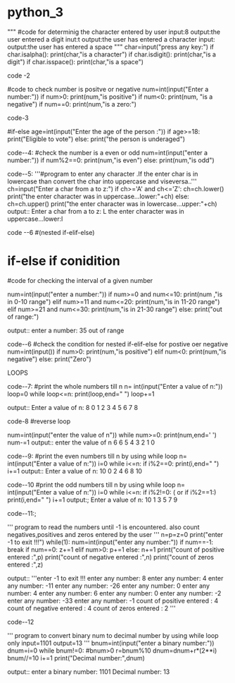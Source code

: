 # python_3
"""
#code for determinig the character entered by user
input:8
output:the user entered a digit
inut:t
output:the user has entered a character
input: 
output:the user has entered a space
"""
char=input("press any key:")
if char.isalpha():
    print(char,"is a character")
if char.isdigit():
    print(char,"is a digit")
if char.isspace():
    print(char,"is a space")
        
        
code -2

#code to check number is positve or negative
num=int(input("Enter a number:"))
if num>0:
    print(num,"is positive")
if num<0:
    print(num, "is a negative")
if num==0:
    print(num,"is a zero:")



code-3

#if-else
age=int(input("Enter the age of the person :"))
if age>=18:
    print("Eligible to vote")
else:
    print("the person is underaged")

code--4:
#check the number is a even or odd
num=int(input("enter a number:"))
if num%2==0:
    print(num,"is even")
else:
    print(num,"is odd")


code--5:
'''#program to enter any character .If the enter char  is in lowercase
than convert the char into uppercase and viseversa..'''
ch=input("Enter a char from a to z:")
if ch>='A' and ch<='Z':
    ch=ch.lower()
    print("the enter character was in uppercase...lower:"+ch)
else:
    ch=ch.upper()
    print("the enter character was in lowercase...upper:"+ch)
  output::
  Enter a char from a to z: L
the enter character was in uppercase...lower:l




code --6
#(nested if-elif-else)
# if-else if conidition
#code for checking the interval of a given number

num=int(input("enter a number:"))
if num>=0 and num<=10:
    print(num ,"is in 0-10 range")
elif num>=11 and num<=20:
    print(num,"is in 11-20 range")
elif num>=21 and num<=30:
    print(num,"is in 21-30 range")
else:
    print("out of range:")
    
output::
enter a number: 35
out of range

code--6
#check the condition for nested if-elif-else for postive oer negative
num=int(input())
if num>0:
    print(num,"is positive")
elif num<0:
    print(num,"is negative")
else:
    print("Zero")


LOOPS

code--7:
#print the whole numbers till n
n= int(input("Enter a  value of n:"))
loop=0
while loop<=n:
    print(loop,end=" ")
    loop+=1

output::
Enter a  value of n: 8
0 1 2 3 4 5 6 7 8 


code-8
#reverse loop

num=int(input("enter the value of n"))
while num>=0:
    print(num,end=' ')
    num-=1
output::
enter the value of n 6
6 5 4 3 2 1 0 


code--9:
#print the even numbers till n by using while loop
n= int(input("Enter a  value of n:"))
i=0
while i<=n:
    if i%2==0:
        print(i,end=" ")
    i+=1
output::
Enter a  value of n: 10
0 2 4 6 8 10 


code--10
#print the odd numbers till n by using while loop
n= int(input("Enter a  value of n:"))
i=0
while i<=n:
    if i%2!=0:    ( or if i%2==1:)
        print(i,end=" ")
    i+=1
output:;
Enter a  value of n: 10
1 3 5 7 9 


code--11:;

\'''
program to read the numbers until  -1 is encountered.
also count negatives,positives and zeros entered by the user
'''
n=p=z=0
print("enter -1 to exit !!!")
while(1):
    num=int(input("enter any number:"))
    if num==-1:
        break
    if num==0:
        z+=1
    elif num>0:
        p+=1
    else:
        n+=1
print("count of positive entered :",p)
print("count of negative entered :",n)
print("count of zeros entered :",z)

output::
'''enter -1 to exit !!!
enter any number: 8
enter any number: 4
enter any number: -11
enter any number: -26
enter any number: 0
enter any number: 4
enter any number: 6
enter any number: 0
enter any number: -2
enter any number: -33
enter any number: -1
count of positive entered : 4
count of negative entered : 4
count of zeros entered : 2
'''


code--12

''' program to convert binary num to decimal number by using while loop only
input=1101
output=13
'''
bnum=int(input("enter a binary number:"))
dnum=i=0
while bnum!=0: #bnum>0
    r=bnum%10
    dnum=dnum+r*(2**i)
    bnum//=10
    i+=1
print("Decimal number:",dnum)

output::
enter a binary number: 1101
Decimal number: 13

    


